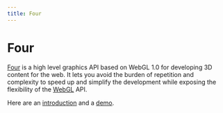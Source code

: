 ```yaml
---
title: Four
---
```


# Four

[Four](https://github.com/allotrop3/four) is a high level graphics API based on WebGL 1.0 for developing 3D content for the web. It lets you avoid the burden of repetition and complexity to speed up and simplify the development while exposing the flexibility of the [WebGL](/glossary/WEBGL.md) API.

Here are an [introduction](http://www.sitepoint.com/introducing-four-webgl-easier/) and a [demo](http://allotrop3.github.io/four/).
